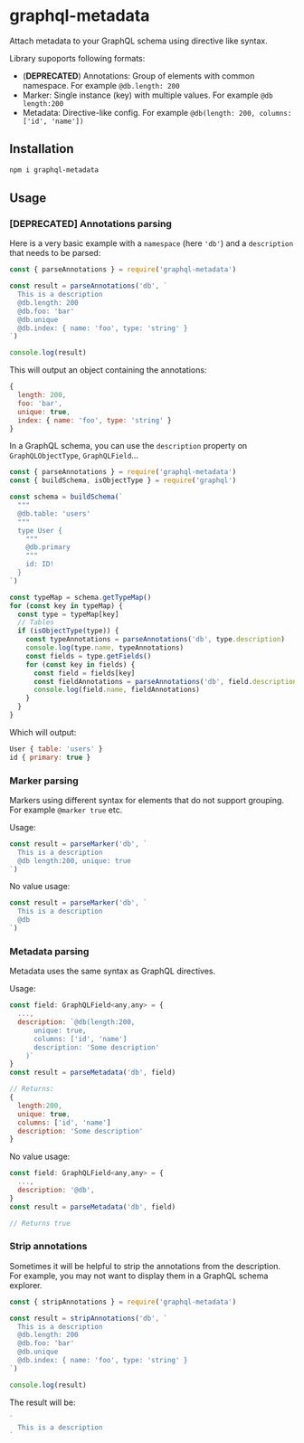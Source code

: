 # graphql-metadata

Attach metadata to your GraphQL schema using directive like syntax. 

Library supoports following formats:

- (**DEPRECATED**) Annotations: Group of elements with common namespace. For example `@db.length: 200`
- Marker: Single instance (key) with multiple values. For example `@db length:200`
- Metadata: Directive-like config. For example `@db(length: 200, columns: ['id', 'name'])`

## Installation

```bash
npm i graphql-metadata
```

## Usage

### [DEPRECATED] Annotations parsing

Here is a very basic example with a `namespace` (here `'db'`) and a `description` that needs to be parsed:

```js
const { parseAnnotations } = require('graphql-metadata')

const result = parseAnnotations('db', `
  This is a description
  @db.length: 200
  @db.foo: 'bar'
  @db.unique
  @db.index: { name: 'foo', type: 'string' }
`)

console.log(result)
```

This will output an object containing the annotations:

```js
{
  length: 200,
  foo: 'bar',
  unique: true,
  index: { name: 'foo', type: 'string' }
}
```

In a GraphQL schema, you can use the `description` property on `GraphQLObjectType`, `GraphQLField`...

```js
const { parseAnnotations } = require('graphql-metadata')
const { buildSchema, isObjectType } = require('graphql')

const schema = buildSchema(`
  """
  @db.table: 'users'
  """
  type User {
    """
    @db.primary
    """
    id: ID!
  }
`)

const typeMap = schema.getTypeMap()
for (const key in typeMap) {
  const type = typeMap[key]
  // Tables
  if (isObjectType(type)) {
    const typeAnnotations = parseAnnotations('db', type.description)
    console.log(type.name, typeAnnotations)
    const fields = type.getFields()
    for (const key in fields) {
      const field = fields[key]
      const fieldAnnotations = parseAnnotations('db', field.description)
      console.log(field.name, fieldAnnotations)
    }
  }
}
```

Which will output:

```js
User { table: 'users' }
id { primary: true }
```

### Marker parsing

Markers using different syntax for elements that do not support grouping.
For example `@marker true` etc.

Usage: 
```js
const result = parseMarker('db', `
  This is a description
  @db length:200, unique: true 
`)
```

No value usage:

```js
const result = parseMarker('db', `
  This is a description
  @db
`)
```

### Metadata parsing

Metadata uses the same syntax as GraphQL directives.

Usage: 

```js
const field: GraphQLField<any,any> = {
  ...,
  description: `@db(length:200, 
      unique: true, 
      columns: ['id', 'name']
      description: 'Some description'
    )`
}
const result = parseMetadata('db', field)

// Returns:
{
  length:200, 
  unique: true, 
  columns: ['id', 'name']
  description: 'Some description'
}
```

No value usage:

```js
const field: GraphQLField<any,any> = {
  ...,
  description: '@db',
}
const result = parseMetadata('db', field)

// Returns true
```


### Strip annotations

Sometimes it will be helpful to strip the annotations from the description. For example, you may not want to display them in a GraphQL schema explorer.

```js
const { stripAnnotations } = require('graphql-metadata')

const result = stripAnnotations('db', `
  This is a description
  @db.length: 200
  @db.foo: 'bar'
  @db.unique
  @db.index: { name: 'foo', type: 'string' }
`)

console.log(result)
```

The result will be:

```js
`
  This is a description
`
```